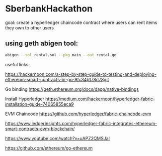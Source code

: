 # SberbankHackathon

goal: create a hyperledger chaincode contract where users can rent items they own to other users


## using geth abigen tool:

```sh
abigen --sol rental.sol --pkg main --out rental.go
```



useful links:

https://hackernoon.com/a-step-by-step-guide-to-testing-and-deploying-ethereum-smart-contracts-in-go-9fc34b178d78git 


Go binding
https://geth.ethereum.org/docs/dapp/native-bindings

Install Hyperledger
https://medium.com/hackernoon/hyperledger-fabric-installation-guide-74065855eca9

EVM Chaincode
https://github.com/hyperledger/fabric-chaincode-evm

https://www.ledgerinsights.com/hyperledger-fabric-integrates-ethereum-smart-contracts-evm-blockchain/

https://www.youtube.com/watch?v=uAPZ2QMSJaI

https://github.com/ethereum/go-ethereum
